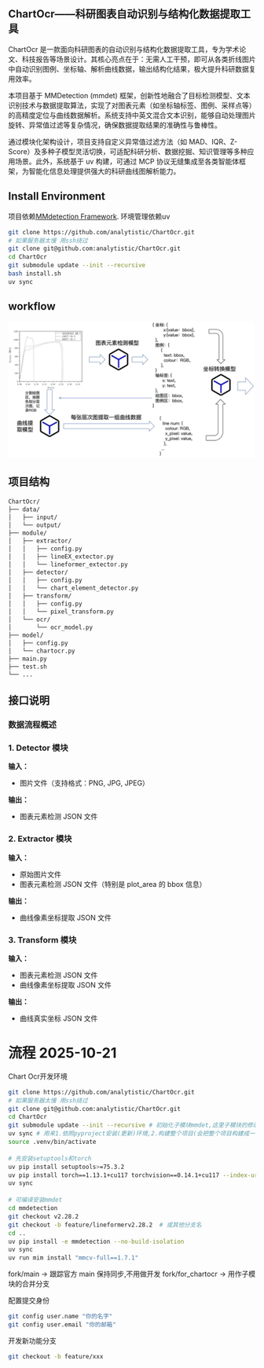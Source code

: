 ## ChartOcr——科研图表自动识别与结构化数据提取工具


ChartOcr 是一款面向科研图表的自动识别与结构化数据提取工具，专为学术论文、科技报告等场景设计。其核心亮点在于：无需人工干预，即可从各类折线图片中自动识别图例、坐标轴、解析曲线数据，输出结构化结果，极大提升科研数据复用效率。

本项目基于 MMDetection (mmdet) 框架，创新性地融合了目标检测模型、文本识别技术与数据提取算法，实现了对图表元素（如坐标轴标签、图例、采样点等）的高精度定位与曲线数据解析。系统支持中英文混合文本识别，能够自动处理图片旋转、异常值过滤等复杂情况，确保数据提取结果的准确性与鲁棒性。

通过模块化架构设计，项目支持自定义异常值过滤方法（如 MAD、IQR、Z-Score）及多种子模型灵活切换，可适配科研分析、数据挖掘、知识管理等多种应用场景。此外，系统基于 uv 构建，可通过 MCP 协议无缝集成至各类智能体框架，为智能化信息处理提供强大的科研曲线图解析能力。

## Install Environment

项目依赖[MMdetection Framework](https://github.com/open-mmlab/mmdetection).
环境管理依赖uv

```bash
git clone https://github.com/analytistic/ChartOcr.git
# 如果服务器太慢 用ssh绕过
git clone git@github.com:analytistic/ChartOcr.git
cd ChartOcr
git submodule update --init --recursive
bash install.sh
uv sync
```

## workflow

<img src="chartocr workflow.jpg" width="500">

## 项目结构

```text
ChartOcr/
├── data/
│   ├── input/
│   └── output/
├── module/
│   ├── extractor/
│   │   ├── config.py
│   │   ├── lineEX_extector.py
│   │   └── lineformer_extector.py
│   ├── detector/
│   │   ├── config.py
│   │   └── chart_element_detector.py
│   ├── transform/
│   │   ├── config.py
│   │   └── pixel_transform.py
│   └── ocr/
│       └── ocr_model.py
├── model/
│   ├── config.py
│   └── chartocr.py
├── main.py
├── test.sh
└── ...

```

## 接口说明

### 数据流程概述

### 1. Detector 模块

**输入：**

- 图片文件（支持格式：PNG, JPG, JPEG）

**输出：**

- 图表元素检测 JSON 文件

### 2. Extractor 模块

**输入：**

- 原始图片文件
- 图表元素检测 JSON 文件（特别是 plot_area 的 bbox 信息）

**输出：**

- 曲线像素坐标提取 JSON 文件

### 3. Transform 模块

**输入：**

- 图表元素检测 JSON 文件
- 曲线像素坐标提取 JSON 文件

**输出：**

- 曲线真实坐标 JSON 文件

# 流程 2025-10-21

Chart Ocr开发环境

```bash
git clone https://github.com/analytistic/ChartOcr.git
# 如果服务器太慢 用ssh绕过
git clone git@github.com:analytistic/ChartOcr.git
cd ChartOcr
git submodule update --init --recursive # 初始化子模块mmdet,这里子模块的修改有自己的git仓库,是从官方仓库fork的
uv sync # 用来1.依照pyproject安装(更新)环境,2.构建整个项目(会把整个项目构建成一个包,过程中忽略mmdet文件夹)可能会遇到没安装torch的问题
source .venv/bin/activate

# 先安装setuptools和torch
uv pip install setuptools>=75.3.2
uv pip install torch==1.13.1+cu117 torchvision==0.14.1+cu117 --index-url https://download.pytorch.org/whl/cu117
uv sync

# 可编译安装mmdet
cd mmdetection
git checkout v2.28.2
git checkout -b feature/lineformerv2.28.2  # 或其他分支名
cd ..
uv pip install -e mmdetection --no-build-isolation
uv sync
uv run mim install "mmcv-full==1.7.1"
```

fork/main         →  跟踪官方 main 保持同步,不用做开发
fork/for_chartocr → 用作子模块的合并分支

配置提交身份

```bash
git config user.name "你的名字"
git config user.email "你的邮箱"
```

开发新功能分支

```bash
git checkout -b feature/xxx
```
